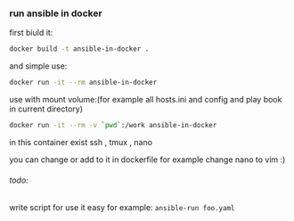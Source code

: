 ### run ansible in docker

first biuld it:
```sh
docker build -t ansible-in-docker .
```
and simple use:
```sh
docker run -it --rm ansible-in-docker
```
use with mount volume:(for example all hosts.ini and config and play book in current directory)
```sh
docker run -it --rm -v `pwd`:/work ansible-in-docker
```

in this container exist ssh , tmux , nano 

you can change or add to it in dockerfile for example change nano to vim :)

###### todo:

write script for use it easy for example:
```ansible-run foo.yaml```


